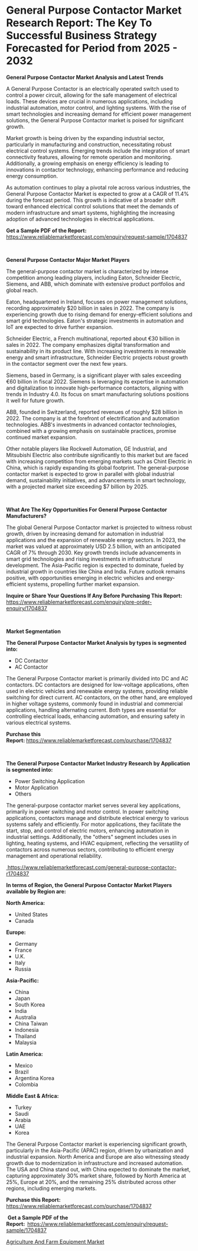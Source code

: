 <p><h1>General Purpose Contactor Market Research Report: The Key To Successful Business Strategy Forecasted for Period from 2025 - 2032</h1></p><p><strong>General Purpose Contactor Market Analysis and Latest Trends</strong></p>
<p><p>A General Purpose Contactor is an electrically operated switch used to control a power circuit, allowing for the safe management of electrical loads. These devices are crucial in numerous applications, including industrial automation, motor control, and lighting systems. With the rise of smart technologies and increasing demand for efficient power management solutions, the General Purpose Contactor market is poised for significant growth.</p><p>Market growth is being driven by the expanding industrial sector, particularly in manufacturing and construction, necessitating robust electrical control systems. Emerging trends include the integration of smart connectivity features, allowing for remote operation and monitoring. Additionally, a growing emphasis on energy efficiency is leading to innovations in contactor technology, enhancing performance and reducing energy consumption.</p><p>As automation continues to play a pivotal role across various industries, the General Purpose Contactor Market is expected to grow at a CAGR of 11.4% during the forecast period. This growth is indicative of a broader shift toward enhanced electrical control solutions that meet the demands of modern infrastructure and smart systems, highlighting the increasing adoption of advanced technologies in electrical applications.</p></p>
<p><strong>Get a Sample PDF of the Report:&nbsp;</strong> <a href="https://www.reliablemarketforecast.com/enquiry/request-sample/1704837?utm_campaign=2190&utm_medium=2&utm_source=Github&utm_content=ia&utm_term=19022025&utm_id=general-purpose-contactor">https://www.reliablemarketforecast.com/enquiry/request-sample/1704837</a></p>
<p>&nbsp;</p>
<p><strong>General Purpose Contactor Major Market Players</strong></p>
<p><p>The general-purpose contactor market is characterized by intense competition among leading players, including Eaton, Schneider Electric, Siemens, and ABB, which dominate with extensive product portfolios and global reach. </p><p>Eaton, headquartered in Ireland, focuses on power management solutions, recording approximately $20 billion in sales in 2022. The company is experiencing growth due to rising demand for energy-efficient solutions and smart grid technologies. Eaton's strategic investments in automation and IoT are expected to drive further expansion.</p><p>Schneider Electric, a French multinational, reported about €30 billion in sales in 2022. The company emphasizes digital transformation and sustainability in its product line. With increasing investments in renewable energy and smart infrastructure, Schneider Electric projects robust growth in the contactor segment over the next few years.</p><p>Siemens, based in Germany, is a significant player with sales exceeding €60 billion in fiscal 2022. Siemens is leveraging its expertise in automation and digitalization to innovate high-performance contactors, aligning with trends in Industry 4.0. Its focus on smart manufacturing solutions positions it well for future growth.</p><p>ABB, founded in Switzerland, reported revenues of roughly $28 billion in 2022. The company is at the forefront of electrification and automation technologies. ABB's investments in advanced contactor technologies, combined with a growing emphasis on sustainable practices, promise continued market expansion.</p><p>Other notable players like Rockwell Automation, GE Industrial, and Mitsubishi Electric also contribute significantly to this market but are faced with increasing competition from emerging markets such as Chint Electric in China, which is rapidly expanding its global footprint. The general-purpose contactor market is expected to grow in parallel with global industrial demand, sustainability initiatives, and advancements in smart technology, with a projected market size exceeding $7 billion by 2025.</p></p>
<p>&nbsp;</p>
<p><strong>What Are The Key Opportunities For General Purpose Contactor Manufacturers?</strong></p>
<p><p>The global General Purpose Contactor market is projected to witness robust growth, driven by increasing demand for automation in industrial applications and the expansion of renewable energy sectors. In 2023, the market was valued at approximately USD 2.5 billion, with an anticipated CAGR of 7% through 2030. Key growth trends include advancements in smart grid technologies and rising investments in infrastructural development. The Asia-Pacific region is expected to dominate, fueled by industrial growth in countries like China and India. Future outlook remains positive, with opportunities emerging in electric vehicles and energy-efficient systems, propelling further market expansion.</p></p>
<p><strong>Inquire or Share Your Questions If Any Before Purchasing This Report:</strong> <a href="https://www.reliablemarketforecast.com/enquiry/pre-order-enquiry/1704837?utm_campaign=2190&utm_medium=2&utm_source=Github&utm_content=ia&utm_term=19022025&utm_id=general-purpose-contactor">https://www.reliablemarketforecast.com/enquiry/pre-order-enquiry/1704837</a></p>
<p>&nbsp;</p>
<p><strong>Market Segmentation</strong></p>
<p><strong>The General Purpose Contactor Market Analysis by types is segmented into:</strong></p>
<p><ul><li>DC Contactor</li><li>AC Contactor</li></ul></p>
<p><p>The General Purpose Contactor market is primarily divided into DC and AC contactors. DC contactors are designed for low-voltage applications, often used in electric vehicles and renewable energy systems, providing reliable switching for direct current. AC contactors, on the other hand, are employed in higher voltage systems, commonly found in industrial and commercial applications, handling alternating current. Both types are essential for controlling electrical loads, enhancing automation, and ensuring safety in various electrical systems.</p></p>
<p><strong>Purchase this Report:&nbsp;</strong><a href="https://www.reliablemarketforecast.com/purchase/1704837?utm_campaign=2190&utm_medium=2&utm_source=Github&utm_content=ia&utm_term=19022025&utm_id=general-purpose-contactor">https://www.reliablemarketforecast.com/purchase/1704837</a></p>
<p>&nbsp;</p>
<p><strong>The General Purpose Contactor Market Industry Research by Application is segmented into:</strong></p>
<p><ul><li>Power Switching Application</li><li>Motor Application</li><li>Others</li></ul></p>
<p><p>The general-purpose contactor market serves several key applications, primarily in power switching and motor control. In power switching applications, contactors manage and distribute electrical energy to various systems safely and efficiently. For motor applications, they facilitate the start, stop, and control of electric motors, enhancing automation in industrial settings. Additionally, the "others" segment includes uses in lighting, heating systems, and HVAC equipment, reflecting the versatility of contactors across numerous sectors, contributing to efficient energy management and operational reliability.</p></p>
<p><a href="https://www.reliablemarketforecast.com/general-purpose-contactor-r1704837?utm_campaign=2190&utm_medium=2&utm_source=Github&utm_content=ia&utm_term=19022025&utm_id=general-purpose-contactor">&nbsp;https://www.reliablemarketforecast.com/general-purpose-contactor-r1704837</a></p>
<p><strong>In terms of Region, the General Purpose Contactor Market Players available by Region are:</strong></p>
<p>
    <p> <strong> North America: </strong>
        <ul>
            <li>United States</li>
            <li>Canada</li>
        </ul>
        </p> 
    <p> <strong> Europe: </strong>
        <ul>
            <li>Germany</li>
            <li>France</li>
            <li>U.K.</li>
            <li>Italy</li>
            <li>Russia</li>
        </ul>
        </p> 
    <p> <strong> Asia-Pacific: </strong>
        <ul>
            <li>China</li>
            <li>Japan</li>
            <li>South Korea</li>
            <li>India</li>
            <li>Australia</li>
            <li>China Taiwan</li>
            <li>Indonesia</li>
            <li>Thailand</li>
            <li>Malaysia</li>
        </ul>
        </p> 
    <p> <strong> Latin America: </strong>
        <ul>
            <li>Mexico</li>
            <li>Brazil</li>
            <li>Argentina Korea</li>
            <li>Colombia</li>
        </ul>
        </p> 
    <p> <strong> Middle East & Africa: </strong>
        <ul>
            <li>Turkey</li>
            <li>Saudi</li>
            <li>Arabia</li>
            <li>UAE</li>
            <li>Korea</li>
        </ul>
    </p>
    </p>
<p><p>The General Purpose Contactor market is experiencing significant growth, particularly in the Asia-Pacific (APAC) region, driven by urbanization and industrial expansion. North America and Europe are also witnessing steady growth due to modernization in infrastructure and increased automation. The USA and China stand out, with China expected to dominate the market, capturing approximately 30% market share, followed by North America at 25%, Europe at 20%, and the remaining 25% distributed across other regions, including emerging markets.</p></p>
<p><strong>Purchase this Report: </strong><a href="https://www.reliablemarketforecast.com/purchase/1704837?utm_campaign=2190&utm_medium=2&utm_source=Github&utm_content=ia&utm_term=19022025&utm_id=general-purpose-contactor">https://www.reliablemarketforecast.com/purchase/1704837</a></p>
<p>&nbsp;<strong>Get a Sample PDF of the Report:&nbsp;&nbsp;</strong><a href="https://www.reliablemarketforecast.com/enquiry/request-sample/1704837?utm_campaign=2190&utm_medium=2&utm_source=Github&utm_content=ia&utm_term=19022025&utm_id=general-purpose-contactor">https://www.reliablemarketforecast.com/enquiry/request-sample/1704837</a></p>
<p><strong></strong></p>
<p><p><a href="https://github.com/gullattedenna/Market-Research-Report-List-1/blob/main/agriculture-and-farm-equipment-market.md?utm_campaign=2190&utm_medium=2&utm_source=Github&utm_content=ia&utm_term=19022025&utm_id=general-purpose-contactor">Agriculture And Farm Equipment Market</a></p></p>